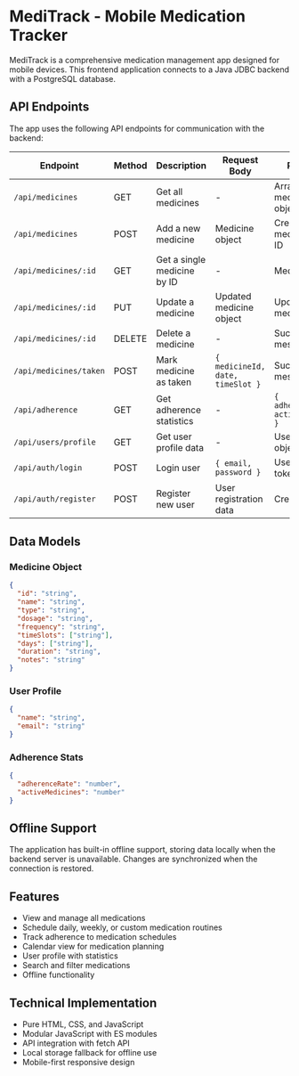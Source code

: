 
# MediTrack - Mobile Medication Tracker

MediTrack is a comprehensive medication management app designed for mobile devices. This frontend application connects to a Java JDBC backend with a PostgreSQL database.

## API Endpoints

The app uses the following API endpoints for communication with the backend:

| Endpoint | Method | Description | Request Body | Response |
|----------|--------|-------------|--------------|----------|
| `/api/medicines` | GET | Get all medicines | - | Array of medicine objects |
| `/api/medicines` | POST | Add a new medicine | Medicine object | Created medicine with ID |
| `/api/medicines/:id` | GET | Get a single medicine by ID | - | Medicine object |
| `/api/medicines/:id` | PUT | Update a medicine | Updated medicine object | Updated medicine |
| `/api/medicines/:id` | DELETE | Delete a medicine | - | Success message |
| `/api/medicines/taken` | POST | Mark medicine as taken | `{ medicineId, date, timeSlot }` | Success message |
| `/api/adherence` | GET | Get adherence statistics | - | `{ adherenceRate, activeMedicines }` |
| `/api/users/profile` | GET | Get user profile data | - | User profile object |
| `/api/auth/login` | POST | Login user | `{ email, password }` | User with auth token |
| `/api/auth/register` | POST | Register new user | User registration data | Created user |

## Data Models

### Medicine Object
```json
{
  "id": "string",
  "name": "string",
  "type": "string",
  "dosage": "string",
  "frequency": "string",
  "timeSlots": ["string"],
  "days": ["string"],
  "duration": "string",
  "notes": "string"
}
```

### User Profile
```json
{
  "name": "string",
  "email": "string"
}
```

### Adherence Stats
```json
{
  "adherenceRate": "number",
  "activeMedicines": "number"
}
```

## Offline Support

The application has built-in offline support, storing data locally when the backend server is unavailable. Changes are synchronized when the connection is restored.

## Features

- View and manage all medications
- Schedule daily, weekly, or custom medication routines
- Track adherence to medication schedules
- Calendar view for medication planning
- User profile with statistics
- Search and filter medications
- Offline functionality

## Technical Implementation

- Pure HTML, CSS, and JavaScript
- Modular JavaScript with ES modules
- API integration with fetch API
- Local storage fallback for offline use
- Mobile-first responsive design
